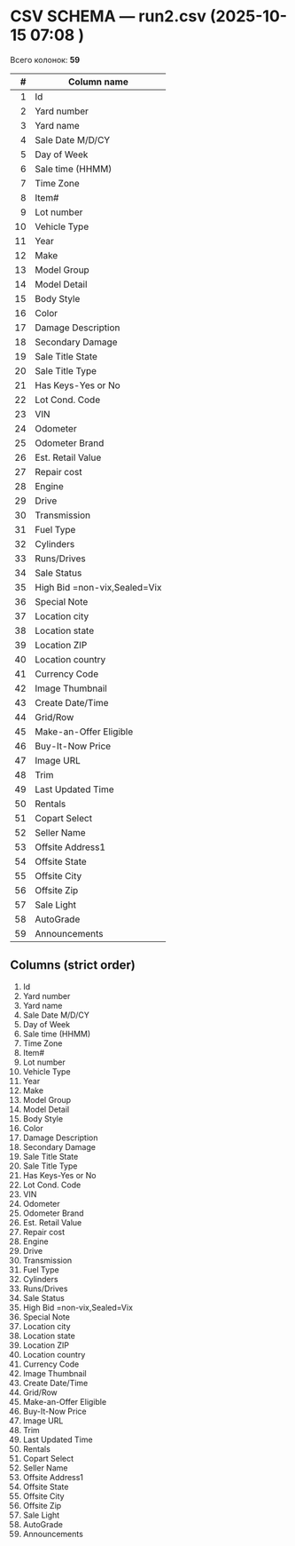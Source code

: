 # CSV SCHEMA — run2.csv (2025-10-15 07:08 )

Всего колонок: **59**

| # | Column name |
|---:|---|
| 1 | Id |
| 2 | Yard number |
| 3 | Yard name |
| 4 | Sale Date M/D/CY |
| 5 | Day of Week |
| 6 | Sale time (HHMM) |
| 7 | Time Zone |
| 8 | Item# |
| 9 | Lot number |
| 10 | Vehicle Type |
| 11 | Year |
| 12 | Make |
| 13 | Model Group |
| 14 | Model Detail |
| 15 | Body Style |
| 16 | Color |
| 17 | Damage Description |
| 18 | Secondary Damage |
| 19 | Sale Title State |
| 20 | Sale Title Type |
| 21 | Has Keys-Yes or No |
| 22 | Lot Cond. Code |
| 23 | VIN |
| 24 | Odometer |
| 25 | Odometer Brand |
| 26 | Est. Retail Value |
| 27 | Repair cost |
| 28 | Engine |
| 29 | Drive |
| 30 | Transmission |
| 31 | Fuel Type |
| 32 | Cylinders |
| 33 | Runs/Drives |
| 34 | Sale Status |
| 35 | High Bid =non-vix,Sealed=Vix |
| 36 | Special Note |
| 37 | Location city |
| 38 | Location state |
| 39 | Location ZIP |
| 40 | Location country |
| 41 | Currency Code |
| 42 | Image Thumbnail |
| 43 | Create Date/Time |
| 44 | Grid/Row |
| 45 | Make-an-Offer Eligible |
| 46 | Buy-It-Now Price |
| 47 | Image URL |
| 48 | Trim |
| 49 | Last Updated Time |
| 50 | Rentals |
| 51 | Copart Select |
| 52 | Seller Name |
| 53 | Offsite Address1 |
| 54 | Offsite State |
| 55 | Offsite City |
| 56 | Offsite Zip |
| 57 | Sale Light |
| 58 | AutoGrade |
| 59 | Announcements |

## Columns (strict order)
1. Id
2. Yard number
3. Yard name
4. Sale Date M/D/CY
5. Day of Week
6. Sale time (HHMM)
7. Time Zone
8. Item#
9. Lot number
10. Vehicle Type
11. Year
12. Make
13. Model Group
14. Model Detail
15. Body Style
16. Color
17. Damage Description
18. Secondary Damage
19. Sale Title State
20. Sale Title Type
21. Has Keys-Yes or No
22. Lot Cond. Code
23. VIN
24. Odometer
25. Odometer Brand
26. Est. Retail Value
27. Repair cost
28. Engine
29. Drive
30. Transmission
31. Fuel Type
32. Cylinders
33. Runs/Drives
34. Sale Status
35. High Bid =non-vix,Sealed=Vix
36. Special Note
37. Location city
38. Location state
39. Location ZIP
40. Location country
41. Currency Code
42. Image Thumbnail
43. Create Date/Time
44. Grid/Row
45. Make-an-Offer Eligible
46. Buy-It-Now Price
47. Image URL
48. Trim
49. Last Updated Time
50. Rentals
51. Copart Select
52. Seller Name
53. Offsite Address1
54. Offsite State
55. Offsite City
56. Offsite Zip
57. Sale Light
58. AutoGrade
59. Announcements
